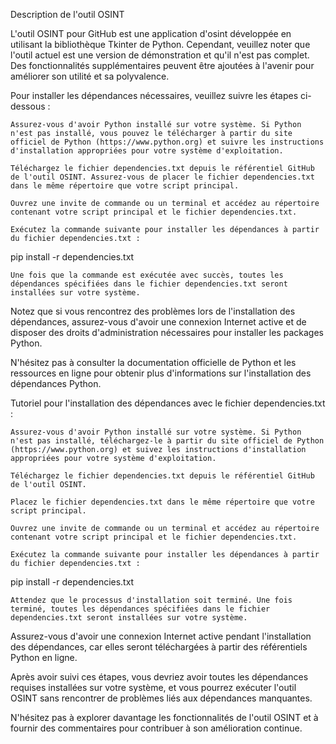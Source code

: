 Description de l'outil OSINT 

L'outil OSINT pour GitHub est une application d'osint développée en utilisant la bibliothèque Tkinter de Python. Cependant, veuillez noter que l'outil actuel est une version de démonstration et qu'il n'est pas complet. Des fonctionnalités supplémentaires peuvent être ajoutées à l'avenir pour améliorer son utilité et sa polyvalence.

Pour installer les dépendances nécessaires, veuillez suivre les étapes ci-dessous :

    Assurez-vous d'avoir Python installé sur votre système. Si Python n'est pas installé, vous pouvez le télécharger à partir du site officiel de Python (https://www.python.org) et suivre les instructions d'installation appropriées pour votre système d'exploitation.

    Téléchargez le fichier dependencies.txt depuis le référentiel GitHub de l'outil OSINT. Assurez-vous de placer le fichier dependencies.txt dans le même répertoire que votre script principal.

    Ouvrez une invite de commande ou un terminal et accédez au répertoire contenant votre script principal et le fichier dependencies.txt.

    Exécutez la commande suivante pour installer les dépendances à partir du fichier dependencies.txt :

pip install -r dependencies.txt

    Une fois que la commande est exécutée avec succès, toutes les dépendances spécifiées dans le fichier dependencies.txt seront installées sur votre système.

Notez que si vous rencontrez des problèmes lors de l'installation des dépendances, assurez-vous d'avoir une connexion Internet active et de disposer des droits d'administration nécessaires pour installer les packages Python.

N'hésitez pas à consulter la documentation officielle de Python et les ressources en ligne pour obtenir plus d'informations sur l'installation des dépendances Python.

Tutoriel pour l'installation des dépendances avec le fichier dependencies.txt :

    Assurez-vous d'avoir Python installé sur votre système. Si Python n'est pas installé, téléchargez-le à partir du site officiel de Python (https://www.python.org) et suivez les instructions d'installation appropriées pour votre système d'exploitation.

    Téléchargez le fichier dependencies.txt depuis le référentiel GitHub de l'outil OSINT.

    Placez le fichier dependencies.txt dans le même répertoire que votre script principal.

    Ouvrez une invite de commande ou un terminal et accédez au répertoire contenant votre script principal et le fichier dependencies.txt.

    Exécutez la commande suivante pour installer les dépendances à partir du fichier dependencies.txt :

pip install -r dependencies.txt

    Attendez que le processus d'installation soit terminé. Une fois terminé, toutes les dépendances spécifiées dans le fichier dependencies.txt seront installées sur votre système.

Assurez-vous d'avoir une connexion Internet active pendant l'installation des dépendances, car elles seront téléchargées à partir des référentiels Python en ligne.

Après avoir suivi ces étapes, vous devriez avoir toutes les dépendances requises installées sur votre système, et vous pourrez exécuter l'outil OSINT sans rencontrer de problèmes liés aux dépendances manquantes.

N'hésitez pas à explorer davantage les fonctionnalités de l'outil OSINT et à fournir des commentaires pour contribuer à son amélioration continue.
